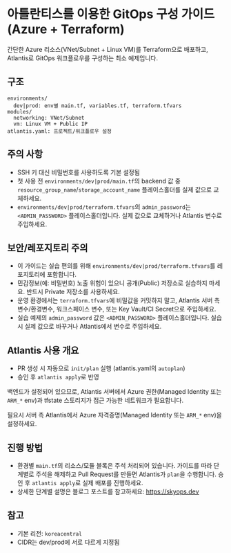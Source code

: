 # 아틀란티스를 이용한 GitOps 구성 가이드 (Azure + Terraform)

간단한 Azure 리소스(VNet/Subnet + Linux VM)를 Terraform으로 배포하고, Atlantis로 GitOps 워크플로우를 구성하는 최소 예제입니다.

## 구조
```
environments/
  dev|prod: env별 main.tf, variables.tf, terraform.tfvars
modules/
  networking: VNet/Subnet
  vm: Linux VM + Public IP
atlantis.yaml: 프로젝트/워크플로우 설정
```

## 주의 사항
- SSH 키 대신 비밀번호를 사용하도록 기본 설정됨
 - 첫 사용 전 `environments/dev|prod/main.tf`의 backend 값 중
   `resource_group_name`/`storage_account_name` 플레이스홀더를 실제 값으로 교체하세요.
 - `environments/dev|prod/terraform.tfvars`의 `admin_password`는 `<ADMIN_PASSWORD>` 플레이스홀더입니다. 실제 값으로 교체하거나 Atlantis 변수로 주입하세요.

## 보안/레포지토리 주의
- 이 가이드는 실습 편의를 위해 `environments/dev|prod/terraform.tfvars`를 레포지토리에 포함합니다.
- 민감정보(예: 비밀번호) 노출 위험이 있으니 공개(Public) 저장소로 실습하지 마세요. 반드시 Private 저장소를 사용하세요.
- 운영 환경에서는 `terraform.tfvars`에 비밀값을 커밋하지 말고, Atlantis 서버 측 변수/환경변수, 워크스페이스 변수, 또는 Key Vault/CI Secret으로 주입하세요.
 - 실습 예제의 `admin_password` 값은 `<ADMIN_PASSWORD>` 플레이스홀더입니다. 실습 시 실제 값으로 바꾸거나 Atlantis에서 변수로 주입하세요.

## Atlantis 사용 개요
- PR 생성 시 자동으로 `init/plan` 실행 (atlantis.yaml의 `autoplan`)
- 승인 후 `atlantis apply`로 반영

백엔드가 설정되어 있으므로, Atlantis 서버에서 Azure 권한(Managed Identity 또는 `ARM_*` env)과 tfstate 스토리지가 접근 가능한 네트워크가 필요합니다.

필요시 서버 측 Atlantis에서 Azure 자격증명(Managed Identity 또는 `ARM_*` env)을 설정하세요.

## 진행 방법
- 환경별 `main.tf`의 리소스/모듈 블록은 주석 처리되어 있습니다. 가이드를 따라 단계별로 주석을 해제하고 Pull Request를 만들면 Atlantis가 `plan`을 수행합니다. 승인 후 `atlantis apply`로 실제 배포를 진행하세요.
- 상세한 단계별 설명은 블로그 포스트를 참고하세요: https://skyops.dev

## 참고
- 기본 리전: `koreacentral`
- CIDR는 dev/prod에 서로 다르게 지정됨


